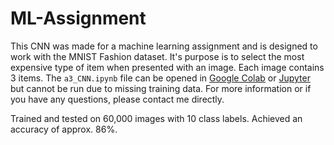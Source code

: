 # ML-Assignment

This CNN was made for a machine learning assignment and is designed to work with the MNIST Fashion dataset. It's purpose is to select the most expensive type of item when presented with an image. Each image contains 3 items. The `a3_CNN.ipynb` file can be opened in [Google Colab](colab.research.google.com "Google Colab") or  [Jupyter](https://jupyter.org/ "Jupyter")  but cannot be run due to missing training data. For more information or if you have any questions, please contact me directly.

Trained and tested on 60,000 images with 10 class labels. Achieved an accuracy of approx. 86%.
